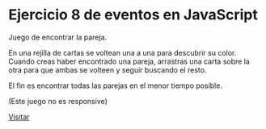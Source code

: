 # Ejercicio 8 de eventos en JavaScript

Juego de encontrar la pareja.

En una rejilla de cartas se voltean una a una para descubrir su color. Cuando creas haber encontrado una pareja, arrastras una carta sobre la otra para que ambas se volteen y seguir buscando el resto.

El fin es encontrar todas las parejas en el menor tiempo posible.

(Este juego no es responsive)

<a href="https://grancanash.github.io/parejas/index.html">Visitar</a>